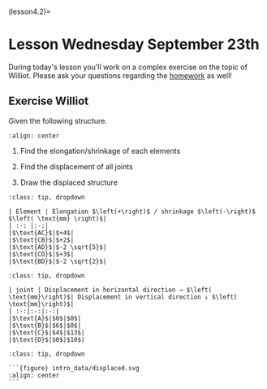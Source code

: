 ```{index} Displacements truss structures; class exercise using williot
``` 

(lesson4.2)=
# Lesson Wednesday September 23th

During today's lesson you'll work on a complex exercise on the topic of Williot. Please ask your questions regarding the [homework](homework4.2) as well!

## Exercise Williot

Given the following structure.

```{figure} intro_data/structure.svg
:align: center
```

1. Find the elongation/shrinkage of each elements

2. Find the displacement of all joints

3. Draw the displaced structure


````{admonition} Solution assignment 1
:class: tip, dropdown

| Element | Elongation $\left(+\right)$ / shrinkage $\left(-\right)$ $\left( \text{mm} \right)$|
| :-: |:-:|
|$\text{AC}$|$+4$|
|$\text{CB}$|$+2$|
|$\text{AD}$|$-2 \sqrt{5}$|
|$\text{CD}$|$+3$|
|$\text{BD}$|$-2 \sqrt{2}$|

````

````{admonition} Solution assignment 2
:class: tip, dropdown

| joint | Displacement in horizontal direction → $\left( \text{mm}\right)$| Displacement in vertical direction ↓ $\left( \text{mm}\right)$|
| :-:|:-:|:-:|
|$\text{A}$|$0$|$0$|
|$\text{B}$|$6$|$0$|
|$\text{C}$|$4$|$13$|
|$\text{D}$|$0$|$10$|
````


````{admonition} Solution assignment 3
:class: tip, dropdown

```{figure} intro_data/displaced.svg
:align: center
```

````
